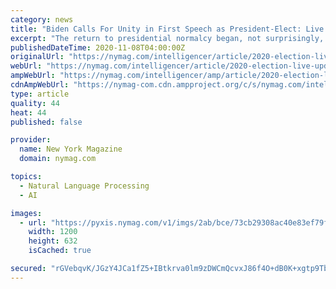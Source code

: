 ```yaml
---
category: news
title: "Biden Calls For Unity in First Speech as President-Elect: Live Updates"
excerpt: "The return to presidential normalcy began, not surprisingly, with a pretty normal speech about America needing to end this “grim era of demonization.”"
publishedDateTime: 2020-11-08T04:00:00Z
originalUrl: "https://nymag.com/intelligencer/article/2020-election-live-updates-biden-trump-voting-issues-polls-results.html"
webUrl: "https://nymag.com/intelligencer/article/2020-election-live-updates-biden-trump-voting-issues-polls-results.html"
ampWebUrl: "https://nymag.com/intelligencer/amp/article/2020-election-live-updates-biden-trump-voting-issues-polls-results.html"
cdnAmpWebUrl: "https://nymag-com.cdn.ampproject.org/c/s/nymag.com/intelligencer/amp/article/2020-election-live-updates-biden-trump-voting-issues-polls-results.html"
type: article
quality: 44
heat: 44
published: false

provider:
  name: New York Magazine
  domain: nymag.com

topics:
  - Natural Language Processing
  - AI

images:
  - url: "https://pyxis.nymag.com/v1/imgs/2ab/bce/73cb29308ac40e83ef79f003b553df1a18-biden-speech-4.1x.rsocial.w1200.jpg"
    width: 1200
    height: 632
    isCached: true

secured: "rGVebqvK/JGzY4JCa1fZ5+IBtkrva0lm9zDWCmQcvxJ86f4O+dB0K+xgtp9Tbc6Kn1KwU13Tk+p4GX7L/ckd4sPXQ8dMonSy5IYU0bkqyMwlynS45N7rofSk3MUQnJnOmLnpui+f+oXAZwSvPLbS71wZ6idSw+h11FEYWXOGPUYCQNIrqr+DvpF2YsxmnaJU0YA2WXAYM9QxsatmWp/4HqMVHwS184zYYHytI8di016dx5tRIMJJ3EwUdUL5lEkoeabpUPf24onZBn+Dez9xSGXi86k9f2hRjjQ/TbMVIFKrWzQ1hkS0SfxnRsR1cRGEGogV1LbSRGDYi1o03Drs9ftP6hbznlcBO0NzpK2HhQ0=;K44lY5TsTDZDlUS9lI2Phg=="
---
```


